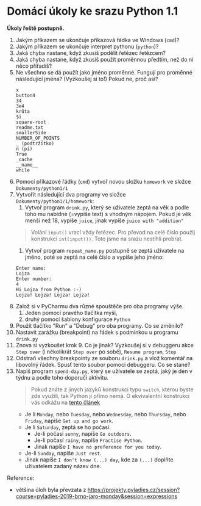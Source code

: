# Domácí úkoly ke srazu Python 1.1

**Úkoly řeště postupně.**

1. Jakým příkazem se ukončuje příkazová řádka ve Windows (`cmd`)?
1. Jakým příkazem se ukončuje interpret pythonu (`python`)?
1. Jaká chyba nastane, když zkusíš podělit řetězec řetězcem?
1. Jaká chyba nastane, když zkusíš použít proměnnou předtím, než do ní něco přiřadíš?
1. Ne všechno se dá použít jako jméno proměnné. Fungují pro proměnné následující jména? (Vyzkoušej si to!) Pokud ne, proč asi?
    ```
    x
    button4
    34
    3e4
    krůta
    $i
    square-root
    readme.txt
    smallerSide
    NUMBER_OF_POINTS
    _ (podtržítko)
    π (pí)
    True
    _cache
    __name__
    while
    ```
1. Pomocí příkazové řádky (`cmd`) vytvoř novou složku `homework` ve složce `Dokumenty/python1/1`
1. Vytvořit následující dva programy ve složce `Dokumenty/python1/1/homework`:
    1. Vytvoř program `drink.py`, který se uživatele zeptá na věk a podle toho mu nabídne (=vypíše text) s vhodným nápojem. Pokud je věk menší než 18, vypíše `juice`, jinak vypíše `juice with "addition"`
    > Volání `input()` vrací vždy řetězec. Pro převod na celé číslo použij konstrukci `int(input())`. Toto jsme na srazu nestihli probrat.
    1. Vytvoř program `repeat_name.py` postupně se zeptá uživatele na jméno, poté se zeptá na celé číslo a vypíše jeho jméno:
    ```
   Enter name:
   Lojza
   Enter number:
   4
   Hi Lojza from Python :-)
   Lojza! Lojza! Lojza! Lojza!
    ```
1. Založ si v PyCharmu dva různé spouštěče pro oba programy výše.
    1. Jeden pomocí pravého tlačítka myši,
    1. druhý pomocí šablony konfigurace `Python`
1. Použít tlačítko "Run" a "Debug" pro oba programy. Co se změnilo?
1. Nastavit zarážku (breakpoint) na řádek s podmínkou u programu `drink.py`
1. Znova si vyzkoušet krok 9. Co je jinak? Vyzkoušej si v debuggeru akce `Step over` (i několikrát `Step over` po sobě), `Resume program`, `Stop`
1. Odstraň všechny breakpointy ze souboru `drink.py` a vlož komentář na libovolný řádek. Spusť tento soubor pomocí debuggeru. Co se stane?
1. Napiš program `spend-day.py`, který se uživatele se zeptá, jaký je den v týdnu a podle toho doporučí aktivitu.
    > Pokud znáte z jiných jazyků konstrukci typu `switch`, kterou byste zde využili, tak Python ji přímo nemá. O ekvivalentní konstrukci vás odkážu na [tento článek](https://naucse.python.cz/course/pyladies/beginners/and-or/)
    - Je li `Monday`, nebo `Tuesday`, nebo `Wednesday`, nebo `Thursday`, nebo `Friday`, napíše `Get up and go work`.
    - Je li `Saturday`, zeptá se ho počasí.
      - Je-li počasí `sunny`, napíše `Go outdoors`.
      - Je-li počasí `rainy`, napíše `Practise Python`.
      - Jinak napíše `I have no preference for you today`.
    - Je-li `Sunday`, napíše `Just rest`.
    - Jinak napíše `I don't know (...) day`, kde za `(...)` doplňte uživatelem zadaný název dne.

Reference:
- většina úloh byla převzata z https://projekty.pyladies.cz/session?course=pyladies-2019-brno-jaro-monday&session=expressions
